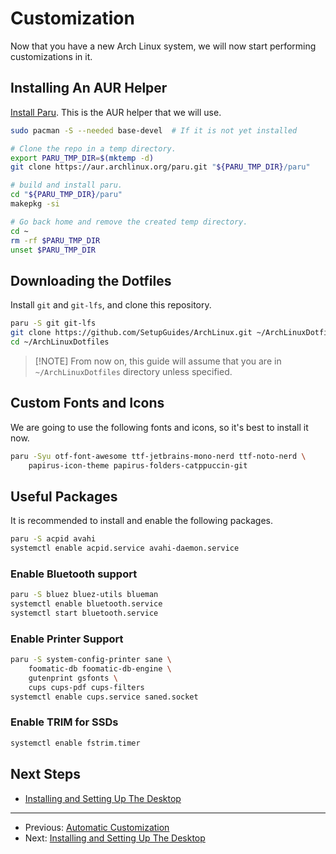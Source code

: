 # Customization

Now that you have a new Arch Linux system, we will now start performing customizations in it.

## Installing An AUR Helper

[Install Paru](https://github.com/Morganamilo/paru). This is the AUR helper that we will use.

```bash
sudo pacman -S --needed base-devel  # If it is not yet installed

# Clone the repo in a temp directory.
export PARU_TMP_DIR=$(mktemp -d)
git clone https://aur.archlinux.org/paru.git "${PARU_TMP_DIR}/paru"

# build and install paru.
cd "${PARU_TMP_DIR}/paru"
makepkg -si

# Go back home and remove the created temp directory.
cd ~
rm -rf $PARU_TMP_DIR
unset $PARU_TMP_DIR
```

## Downloading the Dotfiles

Install `git` and `git-lfs`, and clone this repository.

```bash
paru -S git git-lfs
git clone https://github.com/SetupGuides/ArchLinux.git ~/ArchLinuxDotfiles
cd ~/ArchLinuxDotfiles
```

> [!NOTE] From now on, this guide will assume that you are in `~/ArchLinuxDotfiles` directory unless specified.

## Custom Fonts and Icons

We are going to use the following fonts and icons, so it's best to install it now.

```bash
paru -Syu otf-font-awesome ttf-jetbrains-mono-nerd ttf-noto-nerd \
    papirus-icon-theme papirus-folders-catppuccin-git
```

## Useful Packages

It is recommended to install and enable the following packages.

```bash
paru -S acpid avahi
systemctl enable acpid.service avahi-daemon.service
```

### Enable Bluetooth support

```bash
paru -S bluez bluez-utils blueman
systemctl enable bluetooth.service
systemctl start bluetooth.service
```

### Enable Printer Support

```bash
paru -S system-config-printer sane \
    foomatic-db foomatic-db-engine \
    gutenprint gsfonts \
    cups cups-pdf cups-filters
systemctl enable cups.service saned.socket
```

### Enable TRIM for SSDs

```bash
systemctl enable fstrim.timer
```

## Next Steps

- [Installing and Setting Up The Desktop](Installing%20and%20Setting%20Up%20The%20Desktop.md)

---

- Previous: [Automatic Customization](Automatic%20Customization.md)
- Next: [Installing and Setting Up The Desktop](Installing%20and%20Setting%20Up%20The%20Desktop.md)
